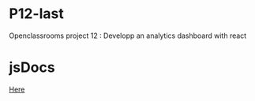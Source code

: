 # P12-last
Openclassrooms project 12 : Developp an analytics dashboard with react

# jsDocs
[Here](https://github.com/jsr029/P12-last/blob/master/Rakotonirina_JeanSebastien_12_0162022/docs/)
